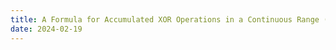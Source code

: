 ```yaml
---
title: A Formula for Accumulated XOR Operations in a Continuous Range (LC E268)
date: 2024-02-19
---
```

<link rel="stylesheet" href="/Yi-blog/css/styles.css">
    <script src='https://cdnjs.cloudflare.com/ajax/libs/jquery/3.1.1/jquery.min.js' type='text/javascript'/>
    <script src='https://cdnjs.cloudflare.com/ajax/libs/highlight.js/9.9.0/highlight.min.js' type='text/javascript'/>
    <script src='https://cdnjs.cloudflare.com/ajax/libs/showdown/1.6.2/showdown.min.js' type='text/javascript'/>
    <link href='https://cdnjs.cloudflare.com/ajax/libs/highlight.js/9.9.0/styles/default.min.css' id='markdown' rel='stylesheet'/>
    
    <script>
        function loadScript(src){
          return new Promise(function(resolve, reject){
            let script = document.createElement(&#39;script&#39;);
            script.src = src;
            script.onload = () =&gt; resolve(script);
            script.onerror = () =&gt; reject(new Error(`Script load error for ${src}`));
            document.head.append(script);
          });
        }
        loadScript(&quot;https://yjian012.github.io/Yi-blog/js/markdown-highlight-in-blogger.js&quot;).then(script=&gt;loadScript(&quot;https://yjian012.github.io/Yi-blog/js/scripts.js&quot;));
      //https://mxp22.surge.sh/markdown-highlight-in-blogger.js
    </script>
<pre>I came up with this formula when I was solving E268. Missing Number again.

Description:
<blockquote>Given an array nums containing n distinct numbers in the range [0, n], return the only number in the range that is missing from the array.
Constraints:
    n == nums.length
    1 &lt;= n &lt;= $10^4$
    0 &lt;= nums[i] &lt;= n
    All the numbers of nums are unique.
</blockquote>

Here is my original solution:
</pre>
<pre class="markdown">```
class Solution {
public:
    int missingNumber(vector&lt;int&gt;&amp; nums) {
        int s=0,l=nums.size();
        for(int &amp;i:nums)s+=i;
        return l*(l+1)/2-s;
    }
};
```
</pre>
<pre>And of course there's the explicit sum solution, without using the formula:
</pre>
<pre class="markdown">```
class Solution {
public:
    int missingNumber(vector&lt;int&gt;&amp; nums) {
        int result = nums.size();
        for (int i = 0; i &lt; nums.size(); ++i) {
            result += i;
            result -= nums[i];
        }
        return result;
    }
};
```
</pre>
<pre>But it should be slower than using the formula, since there are n additions, instead of one multiplication and one division.

And then I saw the bitwise operation solution, like this:
</pre>
<pre class="markdown">```
class Solution {
public:
    int missingNumber(vector&lt;int&gt;&amp; nums) {
        int result = nums.size(),i=0;
        for(int num:nums){
            result ^= num;
            result ^= i;
            i++;
        }
        return result;
    }
};
```
</pre>
<pre>Which avoids possible integer overflows. But it suffers from the same issue as the explicit summation solution: it takes O(n) operations to find the accumulated result.
So, I wonder, is there an easier way to get the accumulated result?
And I found a surprisingly simple form of it. I'm surprised nobody mentioned it so far (at least not in the top solutions).
Let's see what the accumulated results are for n=0,1,2,...
      n   Xor from 0 to n
      0    0
      1    1
     10   11
     11    0
    100  100
    101    1
    110  111
    111    0
   1000 1000
   
There is clearly a pattern. After giving it some thought, it's not hard to see why the result is simply a 1 or 0 if n is odd. If you xor an odd number with its previous number, you'll just get a 1. So it simply depends on how many 1s are there. So the result is 1 if n=4k+1, and 0 if n=4k+3.
When n is even, we just need to xor it with its previous accumulated result, which ends with an odd number.

So, we can get the accumulated result in O(1), similar to the summation with the formula.
</pre>
<pre class="markdown">```
#pragma GCC target("avx,mmx,sse2,sse3,sse4")
auto _=[]()noexcept{ios::sync_with_stdio(0);cin.tie(0);cout.tie(0);return 0;}();
class Solution {
public:
    int missingNumber(const vector&lt;int&gt;&amp; nums) {
        int s,n=nums.size();
        switch(n&amp;3){
            case 0:s=n;break;
            case 1:s=1;break;
            case 2:s=n^1;break;
            case 3:s=0;
        }
        for(int i:nums)s^=i;
        return s;
    }
};
```
</pre>
<pre>This can easily be generalized to the accumulation of an arbituary continuous range of non-negative integers [a,b], it's just XorAccumulated(a-1)^XorAccumlated(b).
Actually, it works for negative range as well, given the nice properties of two's complement expression. So this works for all integer ranges.
</pre>
